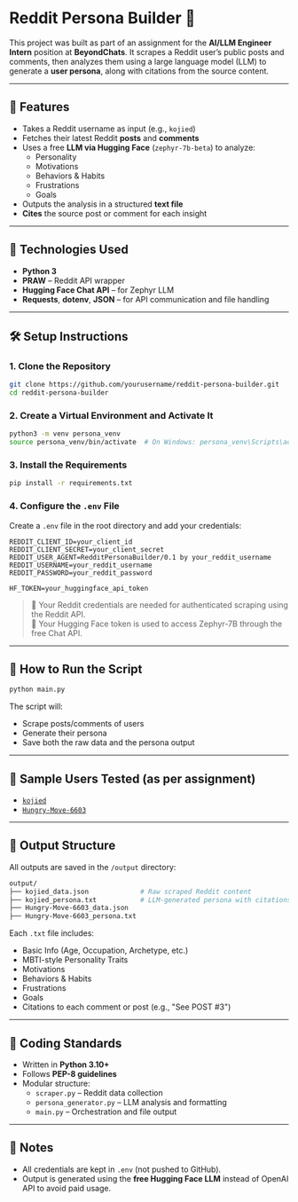 # Reddit Persona Builder 🧠

This project was built as part of an assignment for the **AI/LLM Engineer Intern** position at **BeyondChats**. It scrapes a Reddit user’s public posts and comments, then analyzes them using a large language model (LLM) to generate a **user persona**, along with citations from the source content.

---

## 🧩 Features

- Takes a Reddit username as input (e.g., `kojied`)
- Fetches their latest Reddit **posts** and **comments**
- Uses a free **LLM via Hugging Face** (`zephyr-7b-beta`) to analyze:
  - Personality
  - Motivations
  - Behaviors & Habits
  - Frustrations
  - Goals
- Outputs the analysis in a structured **text file**
- **Cites** the source post or comment for each insight

---

## 🚀 Technologies Used

- **Python 3**
- **PRAW** – Reddit API wrapper
- **Hugging Face Chat API** – for Zephyr LLM
- **Requests**, **dotenv**, **JSON** – for API communication and file handling

---

## 🛠️ Setup Instructions

### 1. Clone the Repository

```bash
git clone https://github.com/yourusername/reddit-persona-builder.git
cd reddit-persona-builder
```

### 2. Create a Virtual Environment and Activate It

```bash
python3 -m venv persona_venv
source persona_venv/bin/activate  # On Windows: persona_venv\Scripts\activate
```

### 3. Install the Requirements

```bash
pip install -r requirements.txt
```

### 4. Configure the `.env` File

Create a `.env` file in the root directory and add your credentials:

```env
REDDIT_CLIENT_ID=your_client_id
REDDIT_CLIENT_SECRET=your_client_secret
REDDIT_USER_AGENT=RedditPersonaBuilder/0.1 by your_reddit_username
REDDIT_USERNAME=your_reddit_username
REDDIT_PASSWORD=your_reddit_password

HF_TOKEN=your_huggingface_api_token
```

> 🔐 Your Reddit credentials are needed for authenticated scraping using the Reddit API.  
> 🔑 Your Hugging Face token is used to access Zephyr-7B through the free Chat API.

---

## 🧪 How to Run the Script

```bash
python main.py
```

The script will:
- Scrape posts/comments of users
- Generate their persona
- Save both the raw data and the persona output

---

## 👥 Sample Users Tested (as per assignment)

- [`kojied`](https://www.reddit.com/user/kojied/)
- [`Hungry-Move-6603`](https://www.reddit.com/user/Hungry-Move-6603/)

---

## 📁 Output Structure

All outputs are saved in the `/output` directory:

```bash
output/
├── kojied_data.json             # Raw scraped Reddit content
├── kojied_persona.txt           # LLM-generated persona with citations
├── Hungry-Move-6603_data.json
├── Hungry-Move-6603_persona.txt
```

Each `.txt` file includes:
- Basic Info (Age, Occupation, Archetype, etc.)
- MBTI-style Personality Traits
- Motivations
- Behaviors & Habits
- Frustrations
- Goals
- Citations to each comment or post (e.g., "See POST #3")

---

## 📏 Coding Standards

- Written in **Python 3.10+**
- Follows **PEP-8 guidelines**
- Modular structure:
  - `scraper.py` – Reddit data collection
  - `persona_generator.py` – LLM analysis and formatting
  - `main.py` – Orchestration and file output

---

## 📝 Notes

- All credentials are kept in `.env` (not pushed to GitHub).
- Output is generated using the **free Hugging Face LLM** instead of OpenAI API to avoid paid usage.

